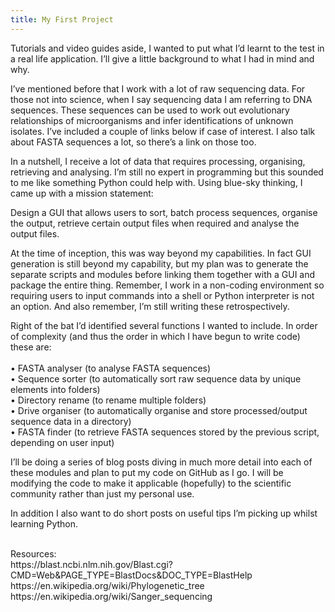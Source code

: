 ```yaml
---
title: My First Project
---
```

Tutorials and video guides aside, I wanted to put what I’d learnt to the test in a real life application. I’ll give a little background to what I had in mind and why.

I’ve mentioned before that I work with a lot of raw sequencing data. For those not into science, when I say sequencing data I am referring to DNA sequences. These sequences can be used to work out evolutionary relationships of microorganisms and infer identifications of unknown isolates. I’ve included a couple of links below if case of interest. I also talk about FASTA sequences a lot, so there’s a link on those too.

In a nutshell, I receive a lot of data that requires processing, organising, retrieving and analysing. I’m still no expert in programming but this sounded to me like something Python could help with. Using blue-sky thinking, I came up with a mission statement:

Design a GUI that allows users to sort, batch process sequences, organise the output, retrieve certain output files when required and analyse the output files.

At the time of inception, this was way beyond my capabilities. In fact GUI generation is still beyond my capability, but my plan was to generate the separate scripts and modules before linking them together with a GUI and package the entire thing. Remember, I work in a non-coding environment so requiring users to input commands into a shell or Python interpreter is not an option. And also remember, I’m still writing these retrospectively.

Right of the bat I’d identified several functions I wanted to include. In order of complexity (and thus the order in which I have begun to write code) these are:<br> <br>
•	FASTA analyser (to analyse FASTA sequences)<br>
•	Sequence sorter (to automatically sort raw sequence data by unique elements into folders)<br>
•	Directory rename (to rename multiple folders)<br>
•	Drive organiser (to automatically organise and store processed/output sequence data in a directory)<br>
•	FASTA finder (to retrieve FASTA sequences stored by the previous script, depending on user input)<br>

I’ll be doing a series of blog posts diving in much more detail into each of these modules and plan to put my code on GitHub as I go. I will be modifying the code to make it applicable (hopefully) to the scientific community rather than just my personal use.


In addition I also want to do short posts on useful tips I’m picking up whilst learning Python.

<br>
Resources: <br>
https://blast.ncbi.nlm.nih.gov/Blast.cgi?CMD=Web&PAGE_TYPE=BlastDocs&DOC_TYPE=BlastHelp <br>
https://en.wikipedia.org/wiki/Phylogenetic_tree <br>
https://en.wikipedia.org/wiki/Sanger_sequencing <br>


